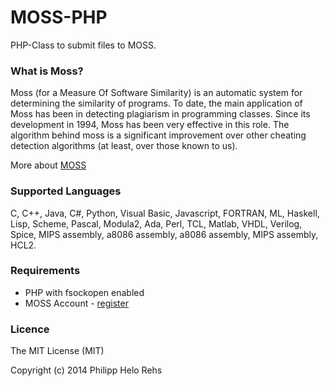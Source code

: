 MOSS-PHP
========
PHP-Class to submit files to MOSS. 

### What is Moss?
Moss (for a Measure Of Software Similarity) is an automatic system for determining the similarity of programs. To date, the main application of Moss has been in detecting plagiarism in programming classes. Since its development in 1994, Moss has been very effective in this role. The algorithm behind moss is a significant improvement over other cheating detection algorithms (at least, over those known to us). 

More about [MOSS](http://theory.stanford.edu/~aiken/moss/)

### Supported Languages
C, C++, Java, C#, Python, Visual Basic, Javascript, FORTRAN, ML, Haskell, Lisp, Scheme, Pascal, Modula2, Ada, Perl, TCL, Matlab, VHDL, Verilog, Spice, MIPS assembly, a8086 assembly, a8086 assembly, MIPS assembly, HCL2. 

### Requirements
* PHP with fsockopen enabled
* MOSS Account - [register](http://theory.stanford.edu/~aiken/moss/)

### Licence
The MIT License (MIT)

Copyright (c) 2014 Philipp Helo Rehs
